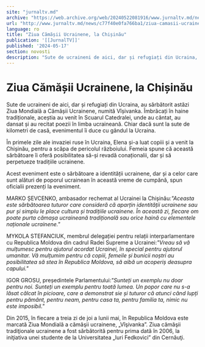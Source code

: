 ```yaml
---
site: "jurnaltv.md"
archive: "https://web.archive.org/web/20240522081916/www.jurnaltv.md/news/c77f40e0fa766ba1/ziua-camasii-ucrainene-la-chisinau.html?utm_source=RSS&utm_medium=RSS&utm_campaign=RSS"
url: "http://www.jurnaltv.md/news/c77f40e0fa766ba1/ziua-camasii-ucrainene-la-chisinau.html"
language: ro
title: "Ziua Cămășii Ucrainene, la Chișinău"
publication: '[[JurnalTV]]'
published: '2024-05-17'
section: novosti
description: "Sute de ucraineni de aici, dar și refugiați din Ucraina, au sărbătorit astăzi Ziua Mondială a Cămășii Ucrainene, numită Vîșivanka. Îmbrăcați în haine tradiționale, aceștia au venit în Scuarul Catedralei, unde au cântat, au dansat și au recitat poezii în limba ucraineană. Chiar dacă sunt la sute de kilometri de casă, evenimentul îi duce cu gândul la Ucraina."
---
```


# Ziua Cămășii Ucrainene, la Chișinău

Sute de ucraineni de aici, dar și refugiați din Ucraina, au sărbătorit astăzi Ziua Mondială a Cămășii Ucrainene, numită Vîșivanka. Îmbrăcați în haine tradiționale, aceștia au venit în Scuarul Catedralei, unde au cântat, au dansat și au recitat poezii în limba ucraineană. Chiar dacă sunt la sute de kilometri de casă, evenimentul îi duce cu gândul la Ucraina.

În primele zile ale invaziei ruse în Ucraina, Elena și-a luat copiii și a venit la Chișinău, pentru a scăpa de pericolul războiului. Femeia spune că această sărbătoare îi oferă posibilitatea să-și revadă conaționalii, dar și să perpetueze tradițiile ucrainene.

Acest eveniment este o sărbătoare a identității ucrainene, dar și a celor care sunt alături de poporul ucrainean în această vreme de cumpănă, spun oficialii prezenți la eveniment.

MARKO ȘEVCENKO, ambasador rechemat al Ucrainei la Chișinău:*"Aceasta este sărbătoarea tuturor care consideră că aparțin identității ucrainene sau pur și simplu le place cultura și tradițiile ucrainene. În această zi, fiecare om poate purta cămașa ucraineană tradițională sau orice haină cu elementele naționale ucrainene."*

MYKOLA STEFANCIUK, membrul delegației pentru relații interparlamentare cu Republica Moldova din cadrul Radei Supreme a Ucrainei:*"Vreau să vă mulțumesc pentru ajutorul acordat Ucrainei, în special pentru ajutorul umanitar. Vă mulțumim pentru că copiii, femeile și bunicii noștri au posibilitatea să stea în Republica Moldova, să aibă un acoperiș deasupra capului."*

IGOR GROSU, președintele Parlamentului:*"Sunteți un exemplu nu doar pentru noi. Sunteți un exemplu pentru toată lumea. Un popor care nu s-a lăsat călcat în picioare, care a demonstrat sie și tuturor că atunci când lupți pentru pământ, pentru neam, pentru casa ta, pentru familia ta, nimic nu este imposibil."*

Din 2015, în fiecare a treia zi de joi a lunii mai, în Republica Moldova este marcată Ziua Mondială a cămăşii ucrainene, „Vîşivanka”. Ziua cămăşii tradiţionale ucrainene a fost sărbătorită pentru prima dată în 2006, la iniţiativa unei studente de la Universitatea „Iuri Fedkovici” din Cernăuţi.